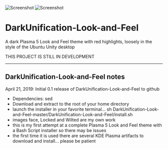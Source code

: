 ![Screenshot](https://i.imgur.com/LlExEbZ.png)
![Screenshot](https://i.imgur.com/5Oy9zJT.png)

# DarkUnification-Look-and-Feel
A dark Plasma 5 Look and Feel theme with red highlights, loosely in the style of the Ubuntu Unity desktop

THIS PROJECT IS STILL IN DEVELOPMENT

---------------------------------------------
DarkUnification-Look-and-Feel notes
---------------------------------------------

April 21, 2019: Initial 0.1 release of DarkUnification-Look-and-Feel to github
- Dependencies: sed
- Download and extract to the root of your home directory
- launch the installer in your favorite terminal...
         sh DarkUnification-Look-and-Feel-master/DarkUnification-Look-and-Feel/install.sh
- images face, Locked and Wilted are my own work
- this is my first attempt at a complete Plasma 5 Look and Feel theme with a Bash Script installer so there may be issues
- the first time it is used there are several KDE Plasma artifacts to download and install... please be patient
